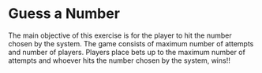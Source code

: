 # Guess a Number 

The main objective of this exercise is for the player to hit the number chosen by the system. The game consists of maximum number of attempts and number of players. Players place bets up to the maximum number of attempts and whoever hits the number chosen by the system, wins!!
